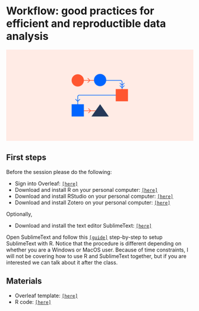 # Workflow: good practices for efficient and reproductible data analysis

![background](background.png)

## First steps

Before the session please do the following:


- Sign into Overleaf: [`[here]`](https://it.overleaf.com/login)
- Download and install R on your personal computer: [`[here]`](https://cran.dcc.uchile.cl)
- Download and install RStudio on your personal computer: [`[here]`](https://posit.co/download/rstudio-desktop/)
- Download and install Zotero on your personal computer: [`[here]`](https://www.zotero.org/download/)


Optionally,

- Download and install the text editor SublimeText: [`[here]`](https://www.sublimetext.com)

Open SublimeText and follow this [`[guide]`](https://adee-weller.com/pages/home.md) step-by-step to setup SublimeText with R. Notice that the procedure is different depending on whether you are a Windows or MacOS user. Because of time constraints, I will not be covering how to use R and SublimeText together, but if you are interested we can talk about it after the class.


## Materials

- Overleaf template: [`[here]`](https://www.overleaf.com/project/5319dff0f8c27db47b000033)
- R code: [`[here]`](workflow_r.zip)

